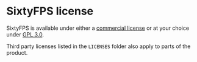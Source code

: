 # SixtyFPS license

SixtyFPS is available under either a [commercial license](LICENSES/LicenseRef-SixtyFPS-commercial.md)
or at your choice under [GPL 3.0](LICENSES/GPL-3.0-only.txt).

Third party licenses listed in the `LICENSES` folder also apply to parts of the product.
